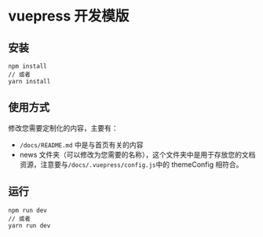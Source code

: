 # vuepress 开发模版

## 安装

```
npm install
// 或者
yarn install
```

## 使用方式

修改您需要定制化的内容，主要有：

- `/docs/README.md` 中是与首页有关的内容
- news 文件夹（可以修改为您需要的名称），这个文件夹中是用于存放您的文档资源，注意要与`/docs/.vuepress/config.js`中的 themeConfig 相符合。

## 运行

```
npm run dev
// 或者
yarn run dev
```

